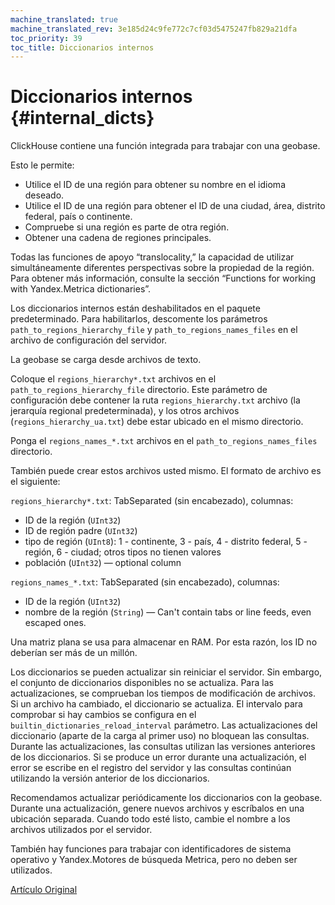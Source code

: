 ```yaml
---
machine_translated: true
machine_translated_rev: 3e185d24c9fe772c7cf03d5475247fb829a21dfa
toc_priority: 39
toc_title: Diccionarios internos
---
```


# Diccionarios internos {#internal_dicts}

ClickHouse contiene una función integrada para trabajar con una geobase.

Esto le permite:

-   Utilice el ID de una región para obtener su nombre en el idioma deseado.
-   Utilice el ID de una región para obtener el ID de una ciudad, área, distrito federal, país o continente.
-   Compruebe si una región es parte de otra región.
-   Obtener una cadena de regiones principales.

Todas las funciones de apoyo “translocality,” la capacidad de utilizar simultáneamente diferentes perspectivas sobre la propiedad de la región. Para obtener más información, consulte la sección “Functions for working with Yandex.Metrica dictionaries”.

Los diccionarios internos están deshabilitados en el paquete predeterminado.
Para habilitarlos, descomente los parámetros `path_to_regions_hierarchy_file` y `path_to_regions_names_files` en el archivo de configuración del servidor.

La geobase se carga desde archivos de texto.

Coloque el `regions_hierarchy*.txt` archivos en el `path_to_regions_hierarchy_file` directorio. Este parámetro de configuración debe contener la ruta `regions_hierarchy.txt` archivo (la jerarquía regional predeterminada), y los otros archivos (`regions_hierarchy_ua.txt`) debe estar ubicado en el mismo directorio.

Ponga el `regions_names_*.txt` archivos en el `path_to_regions_names_files` directorio.

También puede crear estos archivos usted mismo. El formato de archivo es el siguiente:

`regions_hierarchy*.txt`: TabSeparated (sin encabezado), columnas:

-   ID de la región (`UInt32`)
-   ID de región padre (`UInt32`)
-   tipo de región (`UInt8`): 1 - continente, 3 - país, 4 - distrito federal, 5 - región, 6 - ciudad; otros tipos no tienen valores
-   población (`UInt32`) — optional column

`regions_names_*.txt`: TabSeparated (sin encabezado), columnas:

-   ID de la región (`UInt32`)
-   nombre de la región (`String`) — Can't contain tabs or line feeds, even escaped ones.

Una matriz plana se usa para almacenar en RAM. Por esta razón, los ID no deberían ser más de un millón.

Los diccionarios se pueden actualizar sin reiniciar el servidor. Sin embargo, el conjunto de diccionarios disponibles no se actualiza.
Para las actualizaciones, se comprueban los tiempos de modificación de archivos. Si un archivo ha cambiado, el diccionario se actualiza.
El intervalo para comprobar si hay cambios se configura en el `builtin_dictionaries_reload_interval` parámetro.
Las actualizaciones del diccionario (aparte de la carga al primer uso) no bloquean las consultas. Durante las actualizaciones, las consultas utilizan las versiones anteriores de los diccionarios. Si se produce un error durante una actualización, el error se escribe en el registro del servidor y las consultas continúan utilizando la versión anterior de los diccionarios.

Recomendamos actualizar periódicamente los diccionarios con la geobase. Durante una actualización, genere nuevos archivos y escríbalos en una ubicación separada. Cuando todo esté listo, cambie el nombre a los archivos utilizados por el servidor.

También hay funciones para trabajar con identificadores de sistema operativo y Yandex.Motores de búsqueda Metrica, pero no deben ser utilizados.

[Artículo Original](https://clickhouse.tech/docs/en/query_language/dicts/internal_dicts/) <!--hide-->
